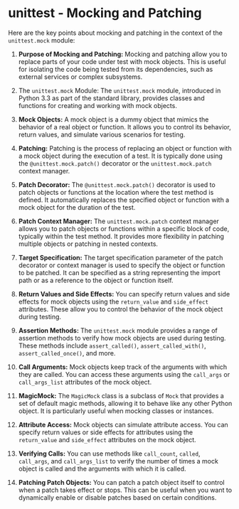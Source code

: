# unittest - Mocking and Patching

Here are the key points about mocking and patching in the context of the `
unittest.mock` module: 

1. **Purpose of Mocking and Patching:** Mocking and patching allow you to 
replace parts of your code under test with mock objects. This is useful for 
isolating the code being tested from its dependencies, such as external 
services or complex subsystems. 

2. The `unittest.mock` Module: The `unittest.mock` module, introduced in 
Python 3.3 as part of the standard library, provides classes and functions 
for creating and working with mock objects. 

3. **Mock Objects:** A mock object is a dummy object that mimics the behavior 
of a real object or function. It allows you to control its behavior, return 
values, and simulate various scenarios for testing. 

4. **Patching:** Patching is the process of replacing an object or function 
with a mock object during the execution of a test. It is typically done using 
the `@unittest.mock.patch()` decorator or the `unittest.mock.patch` context 
manager. 

5. **Patch Decorator:** The `@unittest.mock.patch()` decorator is used to 
patch objects or functions at the location where the test method is defined. 
It automatically replaces the specified object or function with a mock object 
for the duration of the test. 

6. **Patch Context Manager:** The `unittest.mock.patch` context manager 
allows you to patch objects or functions within a specific block of code, 
typically within the test method. It provides more flexibility in patching 
multiple objects or patching in nested contexts. 

7. **Target Specification:** The target specification parameter of the patch 
decorator or context manager is used to specify the object or function to be 
patched. It can be specified as a string representing the import path or as a 
reference to the object or function itself. 

8. **Return Values and Side Effects:** You can specify return values and side 
effects for mock objects using the `return_value` and `side_effect` 
attributes. These allow you to control the behavior of the mock object during 
testing. 

9. **Assertion Methods:** The `unittest.mock` module provides a range of 
assertion methods to verify how mock objects are used during testing. These 
methods include `assert_called()`, `assert_called_with()`, `
assert_called_once()`, and more. 

10. **Call Arguments:** Mock objects keep track of the arguments with which 
they are called. You can access these arguments using the `call_args` or `
call_args_list` attributes of the mock object. 

11. **MagicMock:** The `MagicMock` class is a subclass of `Mock` that 
provides a set of default magic methods, allowing it to behave like any other 
Python object. It is particularly useful when mocking classes or instances. 

12. **Attribute Access:** Mock objects can simulate attribute access. You can 
specify return values or side effects for attributes using the `return_value` 
and `side_effect` attributes on the mock object. 

13. **Verifying Calls:** You can use methods like `call_count`, `called`, `
call_args`, and `call_args_list` to verify the number of times a mock object 
is called and the arguments with which it is called. 

14. **Patching Patch Objects:** You can patch a patch object itself to 
control when a patch takes effect or stops. This can be useful when you want 
to dynamically enable or disable patches based on certain conditions. 
